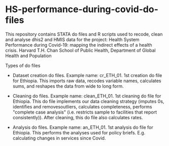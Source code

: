 # HS-performance-during-covid-do-files
This repository contains STATA do files and R scripts used to recode, clean and analyse dhis2 and HMIS data for the project: 
Health System Performance during Covid-19: mapping the indirect effects of a health crisis.
Harvard T.H. Chan School of Public Health, Department of Global Health and Population

Types of do files


- Dataset creation do files.
  Example name: cr_ETH_01.
  1st creation do file for Ethiopia. This imports raw data, recodes variable names, calculates sums, and reshapes the data from wide to long     form.

- Cleaning do files.
  Example name: clean_ETH_01. 
  1st cleaning do file for Ethiopia. This do file implements our data cleaning strategy (imputes 0s, identifies and removesoutliers, calculates   completeness, performs "complete case analysis" (i.e. restricts sample to facilities that report consistently)). After cleaning, this do file   also calculates rates.

- Analysis do files.
  Example name: an_ETH_01.
  1st analysis do file for Ethiopia. This performs the analyses used for policy briefs. E.g. calculating changes in services since Covid.
